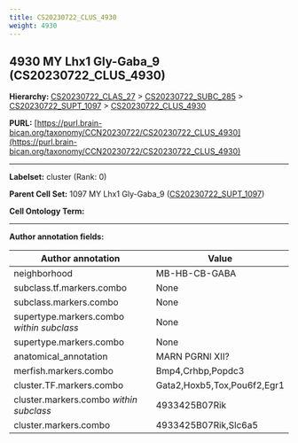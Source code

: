 ```yaml
---
title: CS20230722_CLUS_4930
weight: 4930
---
```

## 4930 MY Lhx1 Gly-Gaba_9 (CS20230722_CLUS_4930)
<b>Hierarchy: </b>
[CS20230722_CLAS_27](../CS20230722_CLAS_27) >
[CS20230722_SUBC_285](../CS20230722_SUBC_285) >
[CS20230722_SUPT_1097](../CS20230722_SUPT_1097) >
[CS20230722_CLUS_4930](../CS20230722_CLUS_4930)

**PURL:** [https://purl.brain-bican.org/taxonomy/CCN20230722/CS20230722_CLUS_4930](https://purl.brain-bican.org/taxonomy/CCN20230722/CS20230722_CLUS_4930)

---


**Labelset:** cluster (Rank: 0)

**Parent Cell Set:** 1097 MY Lhx1 Gly-Gaba_9 ([CS20230722_SUPT_1097](../CS20230722_SUPT_1097))



**Cell Ontology Term:** 

[MARKER GENES.]: #


---

[TRANSFERRED ANNOTATIONS.]: #


[AUTHOR ANNOTATION FIELDS.]: #


**Author annotation fields:**

| Author annotation | Value |
|-------------------|-------|
|neighborhood|MB-HB-CB-GABA|
|subclass.tf.markers.combo|None|
|subclass.markers.combo|None|
|supertype.markers.combo _within subclass_|None|
|supertype.markers.combo|None|
|anatomical_annotation|MARN PGRNl XII?|
|merfish.markers.combo|Bmp4,Crhbp,Popdc3|
|cluster.TF.markers.combo|Gata2,Hoxb5,Tox,Pou6f2,Egr1|
|cluster.markers.combo _within subclass_|4933425B07Rik|
|cluster.markers.combo|4933425B07Rik,Slc6a5|
